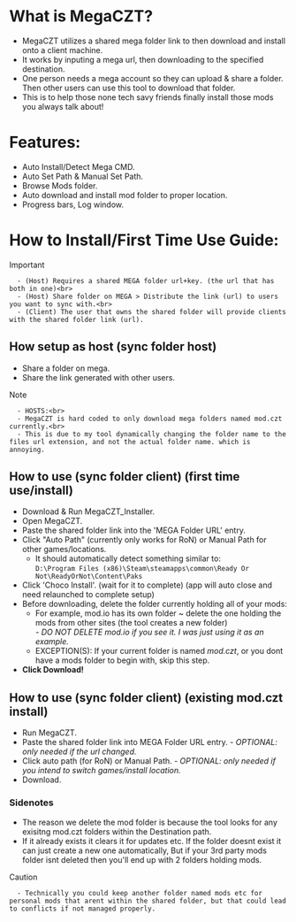 # What is MegaCZT?
- MegaCZT utilizes a shared mega folder link to then download and install onto a client machine.
- It works by inputing a mega url, then downloading to the specified destination.
- One person needs a mega account so they can upload & share a folder. Then other users can use this tool to download that folder.
- This is to help those none tech savy friends finally install those mods you always talk about!

# Features:
- Auto Install/Detect Mega CMD.
- Auto Set Path & Manual Set Path.
- Browse Mods folder.
- Auto download and install mod folder to proper location.
- Progress bars, Log window.
# How to Install/First Time Use Guide:
> [!IMPORTANT]
      - (Host) Requires a shared MEGA folder url+key. (the url that has both in one)<br>
      - (Host) Share folder on MEGA > Distribute the link (url) to users you want to sync with.<br>
      - (Client) The user that owns the shared folder will provide clients with the shared folder link (url).

## How setup as host (sync folder host)
- Share a folder on mega.
- Share the link generated with other users.
>[!NOTE]
      - HOSTS:<br>
      - MegaCZT is hard coded to only download mega folders named mod.czt currently.<br>
      - This is due to my tool dynamically changing the folder name to the files url extension, and not the actual folder name. which is annoying.

## How to use (sync folder client) (first time use/install)
- Download & Run MegaCZT_Installer.
- Open MegaCZT.
- Paste the shared folder link into the 'MEGA Folder URL' entry.
- Click "Auto Path" (currently only works for RoN) or Manual Path for other games/locations.
  - It should automatically detect something similar to:<br>
    `D:\Program Files (x86)\Steam\steamapps\common\Ready Or Not\ReadyOrNot\Content\Paks`
- Click 'Choco Install'. (wait for it to complete) (app will auto close and need relaunched to complete setup)
- Before downloading, delete the folder currently holding all of your mods:
  - For example, mod.io has its own folder ~ delete the one holding the mods from other sites (the tool creates a new folder)<br>
     *- DO NOT DELETE mod.io if you see it. I was just using it as an example.*
  - EXCEPTION(S): If your current folder is named *mod.czt*, or you dont have a mods folder to begin with, skip this step.
- <b>Click Download!</b>

## How to use (sync folder client) (existing mod.czt install) 
- Run MegaCZT. 
- Paste the shared folder link into MEGA Folder URL entry.      *- OPTIONAL: only needed if the url changed.*
- Click auto path (for RoN) or Manual Path.      *- OPTIONAL: only needed if you intend to switch games/install location.*
- Download.

### Sidenotes
+ The reason we delete the mod folder is because the tool looks for any exisitng mod.czt folders within the Destination path.<br>
+ If it already exists it clears it for updates etc. If the folder doesnt exist it can just create a new one automatically, But if your 3rd party mods folder isnt deleted then you'll end up with 2 folders holding mods.<br>
> [!CAUTION]
>       - Technically you could keep another folder named mods etc for personal mods that arent within the shared folder, but that could lead to conflicts if not managed properly.













































































